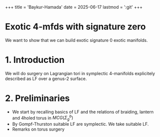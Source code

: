 +++
title = 'Baykur-Hamada'
date = 2025-06-17
lastmod = ':git'
+++

# Exotic 4-mfds with signature zero
We want to show that we can build exotic signature 0 exotic manifolds. 

# 1. Introduction 
We will do surgery on Lagrangian tori in symplectic 4-manifolds explicitely described as LF over a genus-2 surface.

# 2. Preliminaries
 
 - We start by recalling basics of LF and the relations of braiding, lantern and 4holed torus in $MCG(\Sigma_g^b)$
 - By Gompf-Thurston suitable LF are symplectic. We take suitable LF. 
- Remarks on torus surgery
